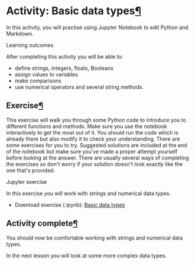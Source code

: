 Activity: Basic data types[¶](https://minerva.leeds.ac.uk/bbcswebdav/institution/Inter-faculty/ODLC/artificial_intelligence/OCOM5100M_ProgrammingForDataScience/MKDocs_Site/content/unit1/1_07_basic-data-types-activity/#activity-basic-data-types "Permanent link")
=====================================================================================================================================================================================================================================================================

In this activity, you will practise using Jupyter Notebook to edit Python and Markdown.

Learning outcomes

After completing this activity you will be able to:

-   define strings, integers, floats, Booleans
-   assign values to variables
-   make comparisons
-   use numerical operators and several string methods.

Exercise[¶](https://minerva.leeds.ac.uk/bbcswebdav/institution/Inter-faculty/ODLC/artificial_intelligence/OCOM5100M_ProgrammingForDataScience/MKDocs_Site/content/unit1/1_07_basic-data-types-activity/#exercise "Permanent link")
----------------------------------------------------------------------------------------------------------------------------------------------------------------------------------------------------------------------------------

This exercise will walk you through some Python code to introduce you to different functions and methods. Make sure you use the notebook interactively to get the most out of it. You should run the code which is already there but also modify it to check your understanding. There are some exercises for you to try. Suggested solutions are included at the end of the notebook but make sure you've made a proper attempt yourself before looking at the answer. There are usually several ways of completing the exercises so don't worry if your solution doesn't look exactly like the one that's provided.

Jupyter exercise

In this exercise you will work with strings and numerical data types.

-   Download exercise (.ipynb): [Basic data types](../../exercises/unit-1/Ex_1_1_Basic_Data_Types.ipynb)

Activity complete[¶](https://minerva.leeds.ac.uk/bbcswebdav/institution/Inter-faculty/ODLC/artificial_intelligence/OCOM5100M_ProgrammingForDataScience/MKDocs_Site/content/unit1/1_07_basic-data-types-activity/#activity-complete "Permanent link")
----------------------------------------------------------------------------------------------------------------------------------------------------------------------------------------------------------------------------------------------------

You should now be comfortable working with strings and numerical data types.

In the next lesson you will look at some more complex data types.